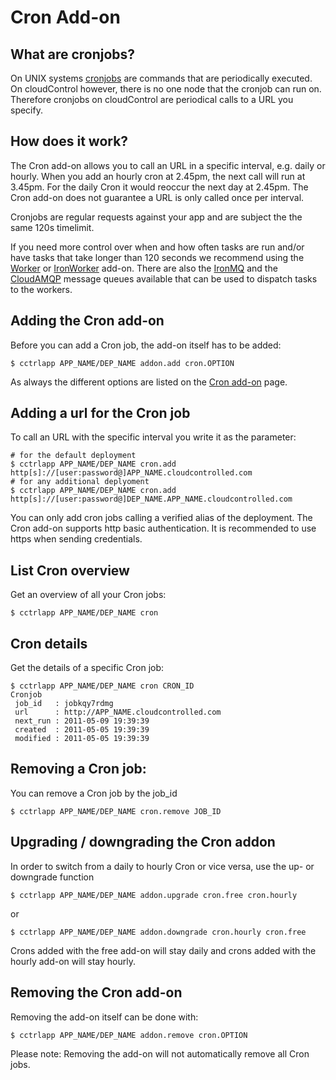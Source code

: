 # Cron Add-on

## What are cronjobs?

On UNIX systems [cronjobs](http://en.wikipedia.org/wiki/Cron) are commands that are periodically executed. On cloudControl however, there is no one node that the cronjob can run on. Therefore cronjobs on cloudControl are periodical calls to a URL you specify.

## How does it work?

The Cron add-on allows you to call an URL in a specific interval, e.g. daily or hourly. When you add an hourly cron at 2.45pm, the next call will run at 3.45pm. For the daily Cron it would reoccur the next day at 2.45pm. The Cron add-on does not guarantee a URL is only called once per interval.

Cronjobs are regular requests against your app and are subject the the same 120s timelimit.

If you need more control over when and how often tasks are run and/or have tasks that take longer than 120 seconds we recommend using the [Worker](https://www.cloudcontrol.com/add-ons/worker) or [IronWorker](https://www.cloudcontrol.com/add-ons/iron_worker) add-on. There are also the [IronMQ](https://www.cloudcontrol.com/add-ons/iron_mq) and the [CloudAMQP](https://www.cloudcontrol.com/add-ons/cloudamqp) message queues available that can be used to dispatch tasks to the workers.

## Adding the Cron add-on

Before you can add a Cron job, the add-on itself has to be added:

~~~
$ cctrlapp APP_NAME/DEP_NAME addon.add cron.OPTION
~~~

As always the different options are listed on the [Cron add-on](https://www.cloudcontrol.com/add-ons/cron) page.

## Adding a url for the Cron job

To call an URL with the specific interval you write it as the parameter:

~~~
# for the default deployment
$ cctrlapp APP_NAME/DEP_NAME cron.add http[s]://[user:password@]APP_NAME.cloudcontrolled.com
# for any additional deplyoment
$ cctrlapp APP_NAME/DEP_NAME cron.add http[s]://[user:password@]DEP_NAME.APP_NAME.cloudcontrolled.com
~~~

You can only add cron jobs calling a verified alias of the deployment. The Cron add-on supports http basic authentication. It is recommended to use https when sending credentials.

## List Cron overview

Get an overview of all your Cron jobs:

~~~
$ cctrlapp APP_NAME/DEP_NAME cron
~~~

## Cron details

Get the details of a specific Cron job:

~~~
$ cctrlapp APP_NAME/DEP_NAME cron CRON_ID
Cronjob
 job_id   : jobkqy7rdmg
 url      : http://APP_NAME.cloudcontrolled.com
 next_run : 2011-05-09 19:39:39
 created  : 2011-05-05 19:39:39
 modified : 2011-05-05 19:39:39
~~~

## Removing a Cron job:

You can remove a Cron job by the job_id

~~~
$ cctrlapp APP_NAME/DEP_NAME cron.remove JOB_ID 
~~~

## Upgrading / downgrading the Cron addon

In order to switch from a daily to hourly Cron or vice versa, use the up- or downgrade function

~~~
$ cctrlapp APP_NAME/DEP_NAME addon.upgrade cron.free cron.hourly
~~~

or

~~~
$ cctrlapp APP_NAME/DEP_NAME addon.downgrade cron.hourly cron.free
~~~

Crons added with the free add-on will stay daily and crons added with the hourly add-on will stay hourly.

## Removing the Cron add-on

Removing the add-on itself can be done with:

~~~
$ cctrlapp APP_NAME/DEP_NAME addon.remove cron.OPTION
~~~

Please note: Removing the add-on will not automatically remove all Cron jobs.


